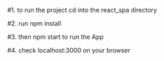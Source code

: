 
#1. to run the project cd into the react_spa directory

#2. run npm install

#3. then npm start to run the App

#4. check localhost:3000 on your browser